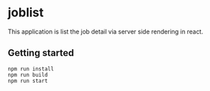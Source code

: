 # joblist

This application is list the job detail via server side rendering in react. 

## Getting started 


```
npm run install
npm run build
npm run start
```

